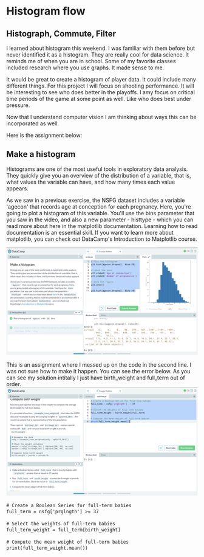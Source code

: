# Histogram flow

## Histograph, Commute, Filter 

I learned about histogram this weekend.  I was familiar with them before but never identified it as a histogram.  They are really cool for data science.  It reminds 
me of when you are in school.  Some of my favorite classes included research where you use graphs.  It made sense to me.  

It would be great to create a histogram of player data.  It could include many different things.  For this project I will focus on shooting performance.  It will be interesting 
to see who does better in the playoffs.  I amy focus on critical time periods of the game at some point as well.  Like who does best under pressure.  

Now that I understand computer vision I am thinking about ways this can be incorporated as well. 


Here is the assignment below:
## Make a histogram

Histograms are one of the most useful tools in exploratory data analysis. They quickly give you an overview of the distribution of a variable, that is, what values the variable can have, and how many times each value appears.

As we saw in a previous exercise, the NSFG dataset includes a variable 'agecon' that records age at conception for each pregnancy. Here, you're going to plot a histogram of this variable. You'll use the bins parameter that you saw in the video, and also a new parameter - histtype - which you can read more about here in the matplotlib documentation. Learning how to read documentation is an essential skill. If you want to learn more about matplotlib, you can check out DataCamp's Introduction to Matplotlib course.

![Histogram](https://github.com/rashadwest/rashadwest.github.io/blob/master/_posts/Screen%20Shot%202020-08-02%20at%209.25.03%20PM.png)

This is an assignment where I messed up on the code in the second line.  I was not sure how to make it happen.  You can see the error below.  As you can see my solution 
intitally I just have birth_weight and full_term out of order.  
![Compute:Infant baby weight assignment](https://github.com/rashadwest/rashadwest.github.io/blob/master/_posts/Screen%20Shot%202020-08-02%20at%208.57.35%20PM.png)

```
# Create a Boolean Series for full-term babies
full_term = nsfg['prglngth'] >= 37

# Select the weights of full-term babies
full_term_weight = full_term[birth_weight]

# Compute the mean weight of full-term babies
print(full_term_weight.mean())
```
